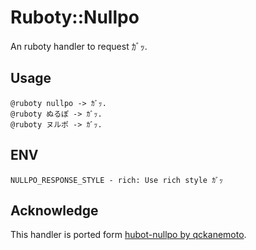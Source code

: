 # Ruboty::Nullpo
An ruboty handler to request ｶﾞｯ.

## Usage
```
@ruboty nullpo -> ｶﾞｯ.
@ruboty ぬるぽ -> ｶﾞｯ.
@ruboty ヌルポ -> ｶﾞｯ.
```

## ENV
```
NULLPO_RESPONSE_STYLE - rich: Use rich style ｶﾞｯ
```

## Acknowledge
This handler is ported form [hubot-nullpo by qckanemoto](https://github.com/qckanemoto/hubot-nullpo/).
